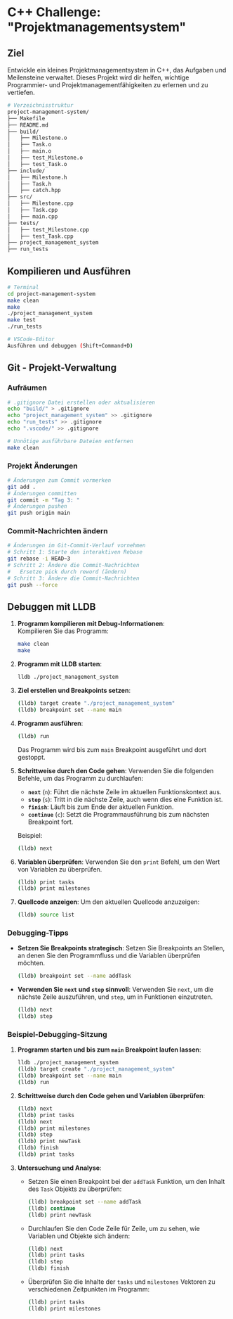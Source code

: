 # C++ Challenge: "Projektmanagementsystem"

## Ziel

Entwickle ein kleines Projektmanagementsystem in C++, das Aufgaben und Meilensteine verwaltet. Dieses Projekt wird dir helfen, wichtige Programmier- und Projektmanagementfähigkeiten zu erlernen und zu vertiefen.


```bash
# Verzeichnisstruktur
project-management-system/
├── Makefile
├── README.md
├── build/
│   ├── Milestone.o
│   ├── Task.o
│   ├── main.o
│   ├── test_Milestone.o
│   ├── test_Task.o
├── include/
│   ├── Milestone.h
│   ├── Task.h
│   ├── catch.hpp
├── src/
│   ├── Milestone.cpp
│   ├── Task.cpp
│   ├── main.cpp
├── tests/
│   ├── test_Milestone.cpp
│   ├── test_Task.cpp
├── project_management_system
├── run_tests
```

## Kompilieren und Ausführen

```bash
# Terminal
cd project-management-system
make clean
make
./project_management_system
make test
./run_tests

# VSCode-Editor
Ausführen und debuggen (Shift+Command+D)
```

## Git - Projekt-Verwaltung


### Aufräumen

```bash
# .gitignore Datei erstellen oder aktualisieren
echo "build/" > .gitignore
echo "project_management_system" >> .gitignore
echo "run_tests" >> .gitignore
echo ".vscode/" >> .gitignore

# Unnötige ausführbare Dateien entfernen
make clean
```

### Projekt Änderungen

```bash
# Änderungen zum Commit vormerken
git add .
# Änderungen committen
git commit -m "Tag 3: "
# Änderungen pushen
git push origin main
```

### Commit-Nachrichten ändern

```bash
# Änderungen im Git-Commit-Verlauf vornehmen
# Schritt 1: Starte den interaktiven Rebase
git rebase -i HEAD~3
# Schritt 2: Ändere die Commit-Nachrichten
#   Ersetze pick durch reword (ändern)
# Schritt 3: Ändere die Commit-Nachrichten
git push --force
```

## Debuggen mit LLDB

1. **Programm kompilieren mit Debug-Informationen**:   
   Kompilieren Sie das Programm:
   ```sh
   make clean
   make
   ```

2. **Programm mit LLDB starten**:
   ```sh
   lldb ./project_management_system
   ```

3. **Ziel erstellen und Breakpoints setzen**:
   ```sh
   (lldb) target create "./project_management_system"
   (lldb) breakpoint set --name main
   ```

4. **Programm ausführen**:
   ```sh
   (lldb) run
   ```

   Das Programm wird bis zum `main` Breakpoint ausgeführt und dort gestoppt.

5. **Schrittweise durch den Code gehen**:
   Verwenden Sie die folgenden Befehle, um das Programm zu durchlaufen:
   - **`next`** (`n`): Führt die nächste Zeile im aktuellen Funktionskontext aus.
   - **`step`** (`s`): Tritt in die nächste Zeile, auch wenn dies eine Funktion ist.
   - **`finish`**: Läuft bis zum Ende der aktuellen Funktion.
   - **`continue`** (`c`): Setzt die Programmausführung bis zum nächsten Breakpoint fort.
   
   Beispiel:
   ```sh
   (lldb) next
   ```

6. **Variablen überprüfen**:
   Verwenden Sie den `print` Befehl, um den Wert von Variablen zu überprüfen.
   ```sh
   (lldb) print tasks
   (lldb) print milestones
   ```

7. **Quellcode anzeigen**:
   Um den aktuellen Quellcode anzuzeigen:
   ```sh
   (lldb) source list
   ```

### Debugging-Tipps

- **Setzen Sie Breakpoints strategisch**: Setzen Sie Breakpoints an Stellen, an denen Sie den Programmfluss und die Variablen überprüfen möchten.
  ```sh
  (lldb) breakpoint set --name addTask
  ```

- **Verwenden Sie `next` und `step` sinnvoll**: Verwenden Sie `next`, um die nächste Zeile auszuführen, und `step`, um in Funktionen einzutreten.
  ```sh
  (lldb) next
  (lldb) step
  ```
  
### Beispiel-Debugging-Sitzung

1. **Programm starten und bis zum `main` Breakpoint laufen lassen**:
   ```sh
   lldb ./project_management_system
   (lldb) target create "./project_management_system"
   (lldb) breakpoint set --name main
   (lldb) run
   ```

2. **Schrittweise durch den Code gehen und Variablen überprüfen**:
   ```sh
   (lldb) next
   (lldb) print tasks
   (lldb) next
   (lldb) print milestones
   (lldb) step
   (lldb) print newTask
   (lldb) finish
   (lldb) print tasks
   ```

3. **Untersuchung und Analyse**:
   - Setzen Sie einen Breakpoint bei der `addTask` Funktion, um den Inhalt des `Task` Objekts zu überprüfen:
     ```sh
     (lldb) breakpoint set --name addTask
     (lldb) continue
     (lldb) print newTask
     ```

   - Durchlaufen Sie den Code Zeile für Zeile, um zu sehen, wie Variablen und Objekte sich ändern:
     ```sh
     (lldb) next
     (lldb) print tasks
     (lldb) step
     (lldb) finish
     ```

   - Überprüfen Sie die Inhalte der `tasks` und `milestones` Vektoren zu verschiedenen Zeitpunkten im Programm:
     ```sh
     (lldb) print tasks
     (lldb) print milestones
     ```
